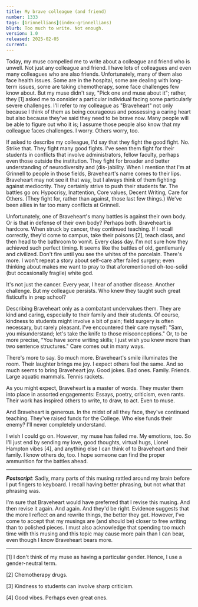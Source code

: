 ```yaml
---
title: My brave colleague (and friend)
number: 1333
tags: [Grinnellians](index-grinnellians)
blurb: Too much to write. Not enough.
version: 1.0
released: 2025-02-05
current: 
---
```

Today, my muse compelled me to write about a colleague and friend who is unwell. Not just any colleague and friend. I have lots of colleagues and even many colleagues who are also friends. Unfortunately, many of them also face health issues. Some are in the hospital, some are dealing with long-term issues, some are taking chemotherapy, some face challenges few know about. But my muse didn't say, "Pick one and muse about it"; rather, they [1] asked me to consider a particular individual facing some particularly severe challenges. I'll refer to my colleague as "Braveheart" not only because I think of them as being courageous and possessing a caring heart but also because they've said they need to be brave now. Many people will be able to figure out who it is; I assume those people also know that my colleague faces challenges. I worry. Others worry, too.

If asked to describe my colleague, I'd say that they fight the good fight. No. Strike that. They fight many good fights. I've seen them fight for their students in conflicts that involve administrators, fellow faculty, perhaps even those outside the institution. They fight for broader and better understanding of neurodiversity and (dis-)ability. When I mention that I'm at Grinnell to people in those fields, Braveheart's name comes to their lips. Braveheart may not see it that way, but I always think of them fighting against mediocrity. They certainly strive to push their students far. The battles go on: Hypocrisy, Inattention, Core values, Decent Writing, Care for Others. (They fight for, rather than against, those last few things.) We've been allies in far too many conflicts at Grinnell. 

Unfortunately, one of Braveheart's many battles is against their own body. Or is that in defense of their own body? Perhaps both. Braveheart is hardcore. When struck by cancer, they continued teaching. If I recall correctly, they'd come to campus, take their poisons [2], teach class, and then head to the bathroom to vomit. Every class day. I'm not sure how they achieved such perfect timing. It seems like the battles of old, gentlemanly and civilized. Don't fire until you see the whites of the porcelain. There's more. I won't repeat a story about self-care after failed surgery; even thinking about makes me want to pray to that aforementioned oh-too-solid (but occasionally fragile) white god.

It's not just the cancer. Every year, I hear of another disease. Another challenge. But my colleague persists. Who knew they taught such great fisticuffs in prep school?

Describing Braveheart only as a combatant undervalues them. They are kind and caring, especially to their family and their students. Of course, kindness to students might involve a bit of pain; field surgery is often necessary, but rarely pleasant. I've encountered their care myself: "Sam, you misunderstand; let's take the knife to those misconceptions." Or, to be more precise, "You have some writing skills; I just wish you knew more than two sentence structures." Care comes out in many ways.

There's more to say. So much more. Braveheart's smile illuminates the room. Their laughter brings me joy. I expect others feel the same. And so much seems to bring Braveheart joy. Good jokes. Bad ones. Family. Friends. Large aquatic mammals. Tennis rackets.

As you might expect, Braveheart is a master of words. They muster them into place in assorted engagements: Essays, poetry, criticism, even rants. Their work has inspired others to write, to draw, to act. Even to muse.

And Braveheart is generous. In the midst of all they face, they've continued teaching. They've raised funds for the College. Who else funds their enemy? I'll never completely understand.

I wish I could go on. However, my muse has failed me. My emotions, too. So I'll just end by sending my love, good thoughts, virtual hugs, Lionel Hampton vibes [4], and anything else I can think of to Braveheart and their family. I know others do, too. I hope someone can find the proper ammunition for the battles ahead.

---

**_Postscript_**: Sadly, many parts of this musing rattled around my brain before I put fingers to keyboard. I recall having better phrasing, but not what that phrasing was.

I'm sure that Braveheart would have preferred that I revise this musing. And then revise it again. And again. And they'd be right. Evidence suggests that the more I reflect on and rewrite things, the better they get. However, I've come to accept that my musings are (and should be) closer to free writing than to polished pieces. I must also acknowledge that spending too much time with this musing and this topic may cause more pain than I can bear, even though I know Braveheart bears more.

---

[1] I don't think of my muse as having a particular gender. Hence, I use a gender-neutral term.

[2] Chemotherapy drugs.

[3] Kindness to students can involve sharp criticism.

[4] Good vibes. Perhaps even great ones.
